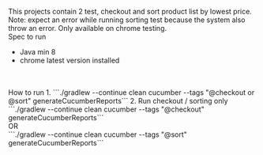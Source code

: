 This projects contain 2 test, checkout and sort product list by lowest price. Note: expect an error while running sorting test because the system also throw an error. Only available on chrome testing.<br>
Spec to run
- Java min 8
- chrome latest version installed
<br>
  <br>
How to run
1. ```./gradlew --continue clean cucumber --tags "@checkout or @sort" generateCucumberReports```
2. Run checkout / sorting only <br>
```./gradlew --continue clean cucumber --tags "@checkout" generateCucumberReports```<br> OR <br>
   ```./gradlew --continue clean cucumber --tags "@sort" generateCucumberReports```

